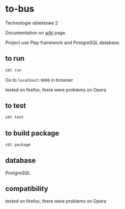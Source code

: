 # to-bus
Technologie obiektowe 2

Documentation on [wiki](https://github.com/mdawid92/to-bus/wiki) page.

Project use Play framework and PostgreSQL database.

## to run 

```bash
sbt run
```
Go to `localhost:9000` in browser

tested on firefox, there were problems on Opera

## to test

```bash
sbt test
```

## to build package

```bash
sbt package
```

## database 

PostgreSQL

## compatibility

tested on firefox, there were problems on Opera
